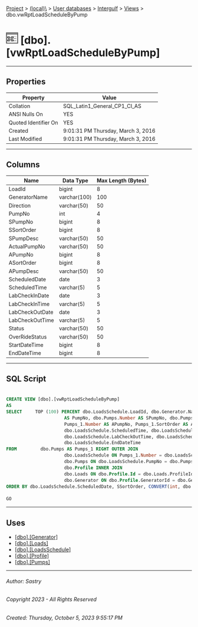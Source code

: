 #### 

[Project](../../../../index.md) > [(local)\\](../../../index.md) > [User databases](../../index.md) > [Intergulf](../index.md) > [Views](Views.md) > dbo.vwRptLoadScheduleByPump

# ![Views](../../../../Images/View32.png) [dbo].[vwRptLoadScheduleByPump]

---

## <a name="#properties"></a>Properties

| Property | Value |
|---|---|
| Collation | SQL_Latin1_General_CP1_CI_AS |
| ANSI Nulls On | YES |
| Quoted Identifier On | YES |
| Created | 9:01:31 PM Thursday, March 3, 2016 |
| Last Modified | 9:01:31 PM Thursday, March 3, 2016 |


---

## <a name="#columns"></a>Columns

| Name | Data Type | Max Length (Bytes) |
|---|---|---|
| LoadId | bigint | 8 |
| GeneratorName | varchar(100) | 100 |
| Direction | varchar(50) | 50 |
| PumpNo | int | 4 |
| SPumpNo | bigint | 8 |
| SSortOrder | bigint | 8 |
| SPumpDesc | varchar(50) | 50 |
| ActualPumpNo | varchar(50) | 50 |
| APumpNo | bigint | 8 |
| ASortOrder | bigint | 8 |
| APumpDesc | varchar(50) | 50 |
| ScheduledDate | date | 3 |
| ScheduledTime | varchar(5) | 5 |
| LabCheckInDate | date | 3 |
| LabCheckInTime | varchar(5) | 5 |
| LabCheckOutDate | date | 3 |
| LabCheckOutTime | varchar(5) | 5 |
| Status | varchar(50) | 50 |
| OverRideStatus | varchar(50) | 50 |
| StartDateTime | bigint | 8 |
| EndDateTime | bigint | 8 |


---

## <a name="#sqlscript"></a>SQL Script

```sql

CREATE VIEW [dbo].[vwRptLoadScheduleByPump]
AS
SELECT     TOP (100) PERCENT dbo.LoadsSchedule.LoadId, dbo.Generator.Name AS GeneratorName, dbo.Profile.Direction, CONVERT(int, dbo.LoadsSchedule.PumpNo) 
                      AS PumpNo, dbo.Pumps.Number AS SPumpNo, dbo.Pumps.SortOrder AS SSortOrder, dbo.Pumps.Description AS SPumpDesc, dbo.LoadsSchedule.ActualPumpNo, 
                      Pumps_1.Number AS APumpNo, Pumps_1.SortOrder AS ASortOrder, Pumps_1.Description AS APumpDesc, dbo.LoadsSchedule.ScheduledDate, 
                      dbo.LoadsSchedule.ScheduledTime, dbo.LoadsSchedule.LabCheckInDate, dbo.LoadsSchedule.LabCheckInTime, dbo.LoadsSchedule.LabCheckOutDate, 
                      dbo.LoadsSchedule.LabCheckOutTime, dbo.LoadsSchedule.Status, dbo.LoadsSchedule.OverRideStatus, dbo.LoadsSchedule.StartDateTime, 
                      dbo.LoadsSchedule.EndDateTime
FROM         dbo.Pumps AS Pumps_1 RIGHT OUTER JOIN
                      dbo.LoadsSchedule ON Pumps_1.Number = dbo.LoadsSchedule.ActualPumpNo LEFT OUTER JOIN
                      dbo.Pumps ON dbo.LoadsSchedule.PumpNo = dbo.Pumps.Number LEFT OUTER JOIN
                      dbo.Profile INNER JOIN
                      dbo.Loads ON dbo.Profile.Id = dbo.Loads.ProfileId INNER JOIN
                      dbo.Generator ON dbo.Profile.GeneratorId = dbo.Generator.Id ON dbo.LoadsSchedule.LoadId = dbo.Loads.Id
ORDER BY dbo.LoadsSchedule.ScheduledDate, SSortOrder, CONVERT(int, dbo.LoadsSchedule.PumpNo), dbo.LoadsSchedule.ScheduledTime

GO

```


---

## <a name="#uses"></a>Uses

* [[dbo].[Generator]](../Tables/dbo_Generator.md)
* [[dbo].[Loads]](../Tables/dbo_Loads.md)
* [[dbo].[LoadsSchedule]](../Tables/dbo_LoadsSchedule.md)
* [[dbo].[Profile]](../Tables/dbo_Profile.md)
* [[dbo].[Pumps]](../Tables/dbo_Pumps.md)


---

###### Author:  Sastry

###### Copyright 2023 - All Rights Reserved

###### Created: Thursday, October 5, 2023 9:55:17 PM

